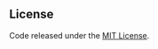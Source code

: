 ## License

Code released under the [MIT License](https://bit-business.github.io/coinmaker//blob/master/LICENSE).
